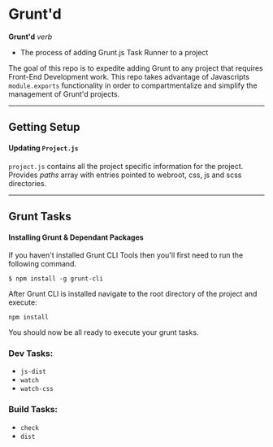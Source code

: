 # Grunt'd

**Grunt'd**
*verb*
- The process of adding Grunt.js Task Runner to a project


The goal of this repo is to expedite adding Grunt to any project that requires Front-End Development work.  This repo takes advantage of Javascripts `module.exports` functionality in order to compartmentalize and simplify the management of Grunt'd projects.

---

## Getting Setup

#### Updating `Project.js`

`project.js` contains all the project specific information for the project.  Provides _paths_ array with entries pointed to webroot, css, js and scss directories.

---

## Grunt Tasks

#### Installing Grunt & Dependant Packages
If you haven't installed Grunt CLI Tools then you'll first need to run the following command.

`$ npm install -g grunt-cli`

After Grunt CLI is installed navigate to the root directory of the project and execute: 

`npm install`

You should now be all ready to execute your grunt tasks.


### Dev Tasks:
- `js-dist`
- `watch`
- `watch-css`

### Build Tasks:
- `check`
- `dist`


